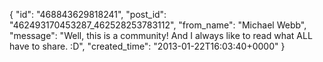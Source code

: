  {
   "id": "468843629818241",
   "post_id": "462493170453287_462528253783112",
   "from_name": "Michael Webb",
   "message": "Well, this is a community! And I always like to read what ALL have to share. :D",
   "created_time": "2013-01-22T16:03:40+0000"
 }
